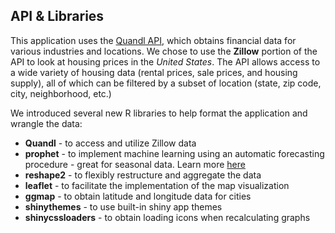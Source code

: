 ## API & Libraries
This application uses the [Quandl API](https://www.quandl.com/data/ZILLOW-Zillow-Real-Estate-Research), which obtains financial data for various industries and locations. We chose to use the **Zillow** portion of the API to look at housing prices in the _United States_. The API allows access to a wide variety of housing data (rental prices, sale prices, and housing supply), all of which can be filtered by a subset of location (state, zip code, city, neighborhood, etc.)

We introduced several new R libraries to help format the application and wrangle the data:
* **Quandl** - to access and utilize Zillow data
* **prophet** - to implement machine learning using an automatic forecasting procedure - great for seasonal data. Learn more [here](https://facebook.github.io/prophet/)
* **reshape2** - to flexibly restructure and aggregate the data
* **leaflet** - to facilitate the implementation of the map visualization
* **ggmap** - to obtain latitude and longitude data for cities
* **shinythemes** - to use built-in shiny app themes
* **shinycssloaders** - to obtain loading icons when recalculating graphs